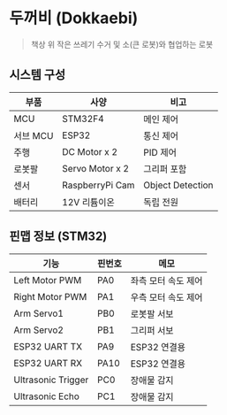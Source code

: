 
# 두꺼비 (Dokkaebi)

> 책상 위 작은 쓰레기 수거 및 소(큰 로봇)와 협업하는 로봇

## 시스템 구성
| 부품 | 사양 | 비고 |
|------|------|------|
| MCU | STM32F4 | 메인 제어 |
| 서브 MCU | ESP32 | 통신 제어 |
| 주행 | DC Motor x 2 | PID 제어 |
| 로봇팔 | Servo Motor x 2 | 그리퍼 포함 |
| 센서 | RaspberryPi Cam | Object Detection |
| 배터리 | 12V 리튬이온 | 독립 전원 |

## 핀맵 정보 (STM32)
| 기능 | 핀번호 | 메모 |
|------|--------|------|
| Left Motor PWM | PA0 | 좌측 모터 속도 제어 |
| Right Motor PWM | PA1 | 우측 모터 속도 제어 |
| Arm Servo1 | PB0 | 로봇팔 서보 |
| Arm Servo2 | PB1 | 그리퍼 서보 |
| ESP32 UART TX | PA9 | ESP32 연결용 |
| ESP32 UART RX | PA10 | ESP32 연결용 |
| Ultrasonic Trigger | PC0 | 장애물 감지 |
| Ultrasonic Echo | PC1 | 장애물 감지 |
